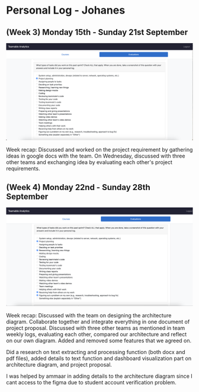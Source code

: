# Personal Log - Johanes

## (Week 3) Monday 15th - Sunday 21st September

![Screenshot of week 3 peer eval](./screenshots/Johanes-Sept15-21.PNG)

Week recap: Discussed and worked on the project requirement by gathering ideas in google docs with the team. On Wednesday, discussed with three other teams and exchanging idea by evaluating each other's project requirements.

## (Week 4) Monday 22nd - Sunday 28th September

![Screenshot of week 4 peer eval](./screenshots/Johanes-Sept22-28.PNG)

Week recap: Discussed with the team on designing the architecture diagram. Collaborate together and integrate everything in one document of project proposal. Discussed with three other teams as mentioned in team weekly logs, evaluating each other, compared our architecture and reflect on our own diagram. Added and removed some features that we agreed on.

Did a research on text extracting and processing function (both docx and pdf files), added details to text function and dashboard visualization part on architecture diagram, and project proposal.

I was helped by ammaar in adding details to the architecture diagram since I cant access to the figma due to student account verification problem. 